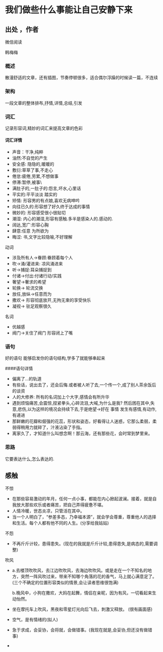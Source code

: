 # 我们做些什么事能让自己安静下来

## 出处 ，作者

微信阅读 

韩梅梅

### 概述

散漫舒适的文章，还有插图，节奏停顿很多，适合偶尔浮躁的时候读一篇，不连续

### 架构

一段文章的整体排布,抒情,详情,总结,引发

### 词汇

记录形容词,精妙的词汇来提高文章的色彩



#### 词汇详情

* 声音：干净,纯粹
* 油然:不自觉的产生
* 安全感: 隐隐的,暖暖的
* 敷衍:草草了事,不走心
* 倦怠:疲倦,劳累,不想做事
* 停滞:暂停,被事\
* 满肚子的,一肚子的:怨言,坏水,心里话
* 平实的:平平淡淡 踏实的
* 矫情: 形容男的有点娘,喜欢无病呻吟
* 向往已久的:形容想了好久终于达成的事情
* 微妙的: 形容感受很小很贴切
* 潮湿: 内心的潮湿,形容有感触.多半是感染人的.感动的.
* 阔达,宽广:形容心胸
* 肆意:任意 为所欲为
* 晦涩: 书,文字比较隐喻,不好理解

动词

* 涉及所有人->眷顾:眷顾着每个人
* 吹->涌/灌进来: 凉风涌进来
* 听->捕捉:耳朵捕捉到
* 付诸->付出:付诸行动/实践
* 奢望->奢求的希望
* 轮换-> 轮流交换
* 放任,放纵->任意而为
* 撒欢-> 形容彻底放开,无拘无束的享受快乐
* 凝视-> 驻足观察很久

名词

* 优越感
* 阀门->关住了阀门 形容闭上了嘴





### 语句

好的语句 能够启发你的语句结构,学多了就能够串起来

####语句详情

* 偏离了...的轨道
* 有些话，说出去了，还会后悔.或者被人听了去,一个传一个,成了别人茶余饭后的谈资
* 人的大修养: 所有的名词加上个大字,感情会有所升华
* 遇到烦恼痛苦,会震惊,捏紧拳头,心碎流泪,大喊,为什么是我? 然后困在其中,失意,悲伤,以为这样的境况会持续下去,于是绝望->好在 事情 发生有感情,有动作,有递进
* 那鲜嫩的花瓣和倔强的花蕊，形状和姿态，好看得让人迷惑，它那么柔弱，柔弱得稍用力就碎了，汁液沾染了手指。
* 离家久了，才知道什么叫想念啊！那云海，还有那些花，会时常到梦里来。

### 思路

它要表达什么,怎么表达的.

## 感触

不惊

* 在那些容易激动的年月，任何一点小事，都能在内心掀起波澜。接着，就是自我放大那些欢乐或者痛苦，把自己弄得疲惫不堪。
* 人情冷暖，世态炎凉，只管活在其中。
* 当一个人明白了，“参差多态，乃幸福本源”，就会学会尊重，尊重他人的选择和生活。每个人都有他不同的人生。(分享给我姑姑)

不怨

* 不再斤斤计较，患得患失。(现在的我就是斤斤计较,患得患失,是病态的,需要调整)

吹风

* a.去楼顶吹吹风，去江边吹吹风，去海边吹吹风。或是走在一个不知名的地方，突然一阵风吹过来，带来不知哪个角落的花的香气，马上就心满意足了。(三个不确定的位置形容类似的情景,会让读者思维很饱满)

  b.晚风中，小狗在撒欢，大妈在起舞，情侣在亲昵，因为有风，一切看起来生动怡然。

* 坐在摩托车上吹风，黑夜和零星灯光向后飞去，刺激又释放。 (很有画面感)

* 空气，是有情绪的(拟人)

* 急于求成，会妥协，会将就，会做错事。(我现在就是,会妥协,但还没有做错事)

* 
